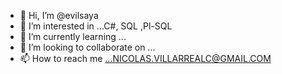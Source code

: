 - 👋 Hi, I’m @evilsaya
- 👀 I’m interested in ...C#, SQL ,Pl-SQL
- 🌱 I’m currently learning ...
- 💞️ I’m looking to collaborate on ...
- 📫 How to reach me ...NICOLAS.VILLARREALC@GMAIL.COM

<!---
evilsaya/evilsaya is a ✨ special ✨ repository because its `README.md` (this file) appears on your GitHub profile.
You can click the Preview link to take a look at your changes.
--->
